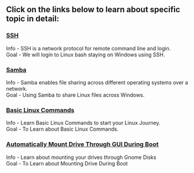 ## Click on the links below to learn about specific topic in detail:
### [SSH](https://github.com/WilcyWilson/Linux-Study/blob/main/SSH#readme)
Info - SSH is a network protocol for remote command line and login.<br>
Goal - We will login to Linux bash staying on Windows using SSH.
### [Samba](https://github.com/WilcyWilson/Linux-Study/blob/main/Samba#readme)
Info - Samba enables file sharing across different operating systems over a network.<br>
Goal - Using Samba to share Linux files across Windows.
### [Basic Linux Commands](https://github.com/WilcyWilson/Linux-Study/blob/main/BasicLinuxCommands#readme)
Info - Learn Basic Linux Commands to start your Linux Journey.<br>
Goal - To Learn about Basic Linux Commands.
### [Automatically Mount Drive Through GUI During Boot](https://github.com/WilcyWilson/Linux-Study/blob/main/AutomaticallyMountYourDrivesDuringBootThroughGUI#readme)
Info - Learn about mounting your drives through Gnome Disks<br>
Goal - To Learn about Mounting Drive During Boot
